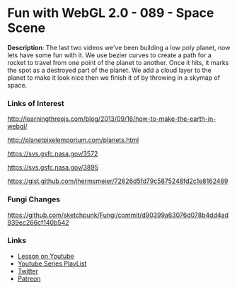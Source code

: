 # Fun with WebGL 2.0 - 089 - Space Scene 
**Description**:
The last two videos we've been building a low poly planet, now lets have some fun with it. We use bezier curves to create a path for a rocket to travel from one point of the planet to another. Once it hits, it marks the spot as a destroyed part of the planet. We add a cloud layer to the planet to make it look nice then we finish it of by throwing in a skymap of space.

### Links of Interest
http://learningthreejs.com/blog/2013/09/16/how-to-make-the-earth-in-webgl/

http://planetpixelemporium.com/planets.html

https://svs.gsfc.nasa.gov/3572

https://svs.gsfc.nasa.gov/3895

https://gist.github.com/jhermsmeier/72626d5fd79c5875248fd2c1e8162489


### Fungi Changes

https://github.com/sketchpunk/Fungi/commit/d90399a63076d078b4dd4ad939ec266cf140b542

### Links
* [Lesson on Youtube](https://youtu.be/2Y3Enbasv2c)
* [Youtube Series PlayList](https://www.youtube.com/playlist?list=PLMinhigDWz6emRKVkVIEAaePW7vtIkaIF)
* [Twitter](https://twitter.com/SketchpunkLabs)
* [Patreon](https://www.patreon.com/sketchpunk)